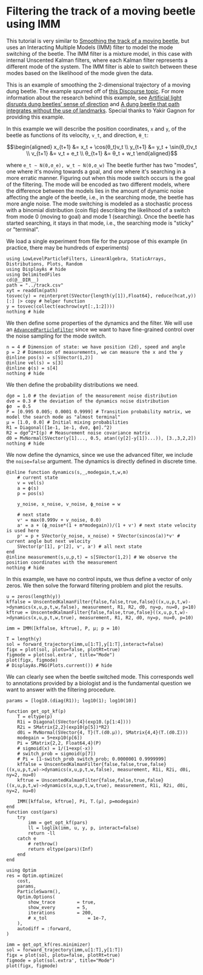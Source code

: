 # Filtering the track of a moving beetle using IMM
This tutorial is very similar to [Smoothing the track of a moving beetle](@ref), but uses an Interacting Multiple Models (IMM) filter to model the mode switching of the beetle. The IMM filter is a mixture model, in this case with internal Unscented Kalman filters, where each Kalman filter represents a different mode of the system. The IMM filter is able to switch between these modes based on the likelihood of the mode given the data.

This is an example of smoothing the 2-dimensional trajectory of a moving dung beetle. The example spurred off of [this Discourse topic](https://discourse.julialang.org/t/smoothing-tracks-with-a-kalman-filter/24209?u=yakir12). For more information about the research behind this example, see [Artificial light disrupts dung beetles’ sense of direction](https://www.lunduniversity.lu.se/article/artificial-light-disrupts-dung-beetles-sense-direction) and [A dung beetle that path integrates without the use of landmarks](https://pubmed.ncbi.nlm.nih.gov/32902692/). Special thanks to Yakir Gagnon for providing this example.

In this example we will describe the position coordinates, ``x`` and ``y``, of the beetle as functions of its velocity, ``v_t``, and direction, ``θ_t``:
```math
\begin{aligned}
x_{t+1} &= x_t + \cos(θ_t)v_t \\
y_{t+1} &= y_t + \sin(θ_t)v_t \\
v_{t+1} &= v_t + e_t \\
θ_{t+1} &= θ_t + w_t
\end{aligned}
```
where
``
e_t ∼ N(0,σ_e), w_t ∼ N(0,σ_w)
``
The beetle further has two "modes", one where it's moving towards a goal, and one where it's searching in a more erratic manner. Figuring out when this mode switch occurs is the goal of the filtering. The mode will be encoded as two different models, where the difference between the models lies in the amount of dynamic noise affecting the angle of the beetle, i.e., in the searching mode, the beetle has more angle noise. The mode switching is modeled as a stochastic process with a binomial distribution (coin flip) describing the likelihood of a switch from mode 0 (moving to goal) and mode 1 (searching). Once the beetle has started searching, it stays in that mode, i.e., the searching mode is "sticky" or "terminal".

We load a single experiment from file for the purpose of this example (in practice, there may be hundreds of experiments)
```@example beetle_imm
using LowLevelParticleFilters, LinearAlgebra, StaticArrays, Distributions, Plots, Random
using DisplayAs # hide
using DelimitedFiles
cd(@__DIR__)
path = "../track.csv"
xyt = readdlm(path)
tosvec(y) = reinterpret(SVector{length(y[1]),Float64}, reduce(hcat,y))[:] |> copy # helper function
y = tosvec(collect(eachrow(xyt[:,1:2])))
nothing # hide
```
We then define some properties of the dynamics and the filter. We will use an [`AdvancedParticleFilter`](@ref) since we want to have fine-grained control over the noise sampling for the mode switch.
```@example beetle_imm
n = 4 # Dimension of state: we have position (2d), speed and angle
p = 2 # Dimension of measurements, we can measure the x and the y
@inline pos(s) = s[SVector(1,2)]
@inline vel(s) = s[3]
@inline ϕ(s) = s[4]
nothing # hide
```

We then define the probability distributions we need.
```@example beetle_imm
dgσ = 1.0 # the deviation of the measurement noise distribution
dvσ = 0.3 # the deviation of the dynamics noise distribution
ϕσ  = 0.5
P = [0.995 0.005; 0.0001 0.9999] # Transition probability matrix, we model the search mode as "almost terminal"
μ = [1.0, 0.0] # Initial mixing probabilities
R1 = Diagonal([1e-1, 1e-1, dvσ, ϕσ].^2)
R2 = dgσ^2*I(p) # Measurement noise covariance matrix
d0 = MvNormal(SVector(y[1]..., 0.5, atan((y[2]-y[1])...)), [3.,3,2,2])
nothing # hide
```

We now define the dynamics, since we use the advanced filter, we include the `noise=false` argument. The dynamics is directly defined in discrete time.
```@example beetle_imm
@inline function dynamics(s,_,modegain,t,w,m)
    # current state
    v = vel(s)
    a = ϕ(s)
    p = pos(s)

    y_noise, x_noise, v_noise, ϕ_noise = w

    # next state
    v⁺ = max(0.999v + v_noise, 0.0)
    a⁺ = a + (ϕ_noise*(1 + m*modegain))/(1 + v⁺) # next state velocity is used here
    p⁺ = p + SVector(y_noise, x_noise) + SVector(sincos(a))*v⁺ # current angle but next velocity
    SVector(p⁺[1], p⁺[2], v⁺, a⁺) # all next state
end
@inline measurement(s,u,p,t) = s[SVector(1,2)] # We observe the position coordinates with the measurement
nothing # hide
```

In this example, we have no control inputs, we thus define a vector of only zeros. We then solve the forward filtering problem and plot the results.
```@example beetle_imm
u = zeros(length(y))
kffalse = UnscentedKalmanFilter{false,false,true,false}((x,u,p,t,w)->dynamics(x,u,p,t,w,false), measurement, R1, R2, d0, ny=p, nu=0, p=10)
kftrue = UnscentedKalmanFilter{false,false,true,false}((x,u,p,t,w)->dynamics(x,u,p,t,w,true), measurement, R1, R2, d0, ny=p, nu=0, p=10)

imm = IMM([kffalse, kftrue], P, μ; p = 10)

T = length(y)
sol = forward_trajectory(imm,u[1:T],y[1:T],interact=false)
figx = plot(sol, plotu=false, plotRt=true)
figmode = plot(sol.extra', title="Mode")
plot(figx, figmode)
# DisplayAs.PNG(Plots.current()) # hide
```
We can clearly see when the beetle switched mode. This corresponds well to annotations provided by a biologist and is the fundamental question we want to answer with the filtering procedure.





```@example beetle_imm
params = [log10.(diag(R1)); log10(1); log10(10)]

function get_opt_kf(p)
    T = eltype(p)
    R1i = Diagonal(SVector{4}(exp10.(p[1:4])))
    R2i = SMatrix{2,2}(exp10(p[5])*R2)
    d0i = MvNormal(SVector{4, T}(T.(d0.μ)), SMatrix{4,4}(T.(d0.Σ)))
    modegain = 5+exp10(p[6])
    Pi = SMatrix{2,2, Float64,4}(P)
    # sigmoid(x) = 1/(1+exp(-x))
    # switch_prob = sigmoid(p[7])
    # Pi = [1-switch_prob switch_prob; 0.0000001 0.9999999]
    kffalse = UnscentedKalmanFilter{false,false,true,false}((x,u,p,t,w)->dynamics(x,u,p,t,w,false), measurement, R1i, R2i, d0i, ny=2, nu=0)
    kftrue = UnscentedKalmanFilter{false,false,true,false}((x,u,p,t,w)->dynamics(x,u,p,t,w,true), measurement, R1i, R2i, d0i, ny=2, nu=0)

    IMM([kffalse, kftrue], Pi, T.(μ), p=modegain)
end
function cost(pars)
	try
		imm = get_opt_kf(pars)
        ll = loglik(imm, u, y, p, interact=false)
		return -ll
	catch e
        # rethrow()
		return eltype(pars)(Inf)
	end
end

using Optim
res = Optim.optimize(
    cost,
    params,
    ParticleSwarm(),
    Optim.Options(
        show_trace        = true,
        show_every        = 5,
        iterations        = 200,
		# x_tol 			  = 1e-7,
    ),
	autodiff = :forward,
)

imm = get_opt_kf(res.minimizer)
sol = forward_trajectory(imm,u[1:T],y[1:T])
figx = plot(sol, plotu=false, plotRt=true)
figmode = plot(sol.extra', title="Mode")
plot(figx, figmode)
```

